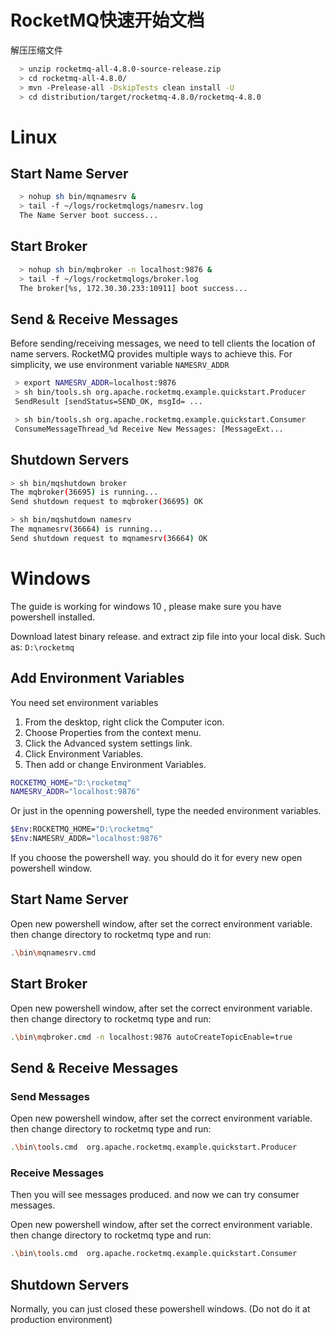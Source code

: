 # RocketMQ快速开始文档

解压压缩文件

```sh
  > unzip rocketmq-all-4.8.0-source-release.zip
  > cd rocketmq-all-4.8.0/
  > mvn -Prelease-all -DskipTests clean install -U
  > cd distribution/target/rocketmq-4.8.0/rocketmq-4.8.0
```

# Linux

## Start Name Server

```sh
  > nohup sh bin/mqnamesrv &
  > tail -f ~/logs/rocketmqlogs/namesrv.log
  The Name Server boot success...
```

## Start Broker

```sh
  > nohup sh bin/mqbroker -n localhost:9876 &
  > tail -f ~/logs/rocketmqlogs/broker.log 
  The broker[%s, 172.30.30.233:10911] boot success...
```

## Send & Receive Messages

Before sending/receiving messages, we need to tell clients the location of name servers. RocketMQ provides multiple ways to achieve this. For simplicity, we use environment variable `NAMESRV_ADDR`

```sh
 > export NAMESRV_ADDR=localhost:9876
 > sh bin/tools.sh org.apache.rocketmq.example.quickstart.Producer
 SendResult [sendStatus=SEND_OK, msgId= ...

 > sh bin/tools.sh org.apache.rocketmq.example.quickstart.Consumer
 ConsumeMessageThread_%d Receive New Messages: [MessageExt...
```

## Shutdown Servers

```sh
> sh bin/mqshutdown broker
The mqbroker(36695) is running...
Send shutdown request to mqbroker(36695) OK

> sh bin/mqshutdown namesrv
The mqnamesrv(36664) is running...
Send shutdown request to mqnamesrv(36664) OK
```

# Windows

The guide is working for windows 10 , please make sure you have powershell installed.

Download latest binary release. and extract zip file into your local disk. Such as: `D:\rocketmq`

## Add Environment Variables

You need set environment variables

1. From the desktop, right click the Computer icon.
2. Choose Properties from the context menu.
3. Click the Advanced system settings link.
4. Click Environment Variables.
5. Then add or change Environment Variables.

```sh
ROCKETMQ_HOME="D:\rocketmq"
NAMESRV_ADDR="localhost:9876"
```

Or just in the openning powershell, type the needed environment variables.

```sh
$Env:ROCKETMQ_HOME="D:\rocketmq"
$Env:NAMESRV_ADDR="localhost:9876"
```

If you choose the powershell way. you should do it for every new open powershell window.

## Start Name Server

Open new powershell window, after set the correct environment variable. then change directory to rocketmq type and run:

```sh
.\bin\mqnamesrv.cmd
```

## Start Broker

Open new powershell window, after set the correct environment variable. then change directory to rocketmq type and run:

```sh
.\bin\mqbroker.cmd -n localhost:9876 autoCreateTopicEnable=true
```

## Send & Receive Messages

### Send Messages

Open new powershell window, after set the correct environment variable. then change directory to rocketmq type and run:

```sh
.\bin\tools.cmd  org.apache.rocketmq.example.quickstart.Producer
```

### Receive Messages

Then you will see messages produced. and now we can try consumer messages.

Open new powershell window, after set the correct environment variable. then change directory to rocketmq type and run:

```sh
.\bin\tools.cmd  org.apache.rocketmq.example.quickstart.Consumer
```

## Shutdown Servers

Normally, you can just closed these powershell windows. (Do not do it at production environment)